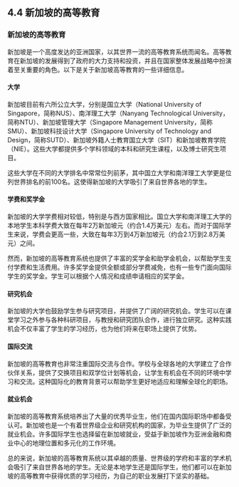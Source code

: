 ## 4.4 新加坡的高等教育

### 新加坡的高等教育

新加坡是一个高度发达的亚洲国家，以其世界一流的高等教育系统而闻名。高等教育在新加坡的发展得到了政府的大力支持和投资，并且在国家整体发展战略中扮演着至关重要的角色。以下是关于新加坡高等教育的一些详细信息。

#### 大学

新加坡目前有六所公立大学，分别是国立大学（National University of Singapore，简称NUS）、南洋理工大学（Nanyang Technological University，简称NTU）、新加坡管理大学（Singapore Management University，简称SMU）、新加坡科技设计大学（Singapore University of Technology and Design，简称SUTD）、新加坡外籍人士教育国立大学（SIT）和新加坡教育学院（NIE）。这些大学都提供多个学科领域的本科和研究生课程，以及博士研究生项目。

这些大学在不同的大学排名中常常位列前茅，其中国立大学和南洋理工大学更是位列世界排名的前100名。这使得新加坡的大学吸引了来自世界各地的学生。

#### 学费和奖学金

新加坡的大学学费相对较低，特别是与西方国家相比。国立大学和南洋理工大学的本地学生本科学费大致在每年2万新加坡元（约合1.4万美元）左右。而对于国际学生来说，学费会更高一些，大致在每年3万到4万新加坡元（约合2.1万到2.8万美元）之间。

然而，新加坡的高等教育系统也提供了丰富的奖学金和助学金机会，以帮助学生支付学费和生活费用。许多奖学金提供全额或部分学费减免，也有一些专门面向国际学生的奖学金。学生可以根据个人情况和成绩申请相应的奖学金。

#### 研究机会

新加坡的大学也鼓励学生参与研究项目，并提供了广阔的研究机会。学生可以在课堂学习之外参与各种科研项目，与教授和研究团队合作，进行独立研究。这种实践机会不仅丰富了学生的学习经历，也为他们将来在职场上提供了优势。

#### 国际交流

新加坡的高等教育也非常注重国际交流与合作。学校与全球各地的大学建立了合作伙伴关系，提供了交换项目和双学位计划等机会，让学生有机会在不同的环境中学习和交流。这种国际化的教育背景可以帮助学生更好地适应和理解全球化的职场。

#### 就业机会

新加坡的高等教育系统培养出了大量的优秀毕业生，他们在国内国际职场中都备受认可。新加坡也是一个有着世界级企业和研究机构的国家，为毕业生提供了广泛的就业机会。许多国际学生也选择留在新加坡就业，受益于新加坡作为亚洲金融和商业中心的地理位置和多元化的工作环境。

总的来说，新加坡的高等教育系统以其卓越的质量、世界级的学府和丰富的学术机会吸引了来自世界各地的学生。无论是本地学生还是国际学生，他们都可以在新加坡的高等教育中获得优质的学习经历，为自己的职业发展打下坚实的基础。